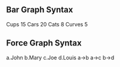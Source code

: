 Bar Graph Syntax
----------------
Cups 15
Cars 20
Cats 8
Curves 5

Force Graph Syntax
------------------

a.John
b.Mary
c.Joe
d.Louis
<CONNECT>
a->b
a->c
b->d
